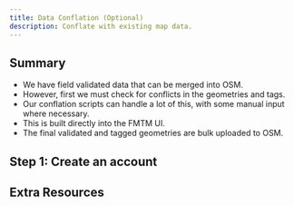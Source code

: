 ```yaml
---
title: Data Conflation (Optional)
description: Conflate with existing map data.
---
```


## Summary

- We have field validated data that can be merged into OSM.
- However, first we must check for conflicts in the geometries and tags.
- Our conflation scripts can handle a lot of this, with some manual
  input where necessary.
- This is built directly into the FMTM UI.
- The final validated and tagged geometries are bulk uploaded to OSM. 

## Step 1: Create an account

## Extra Resources
